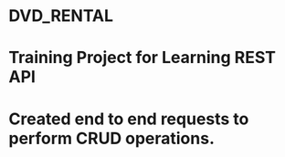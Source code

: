 # DVD_RENTAL
# Training Project for Learning REST API 
# Created end to end requests to perform CRUD operations. 
